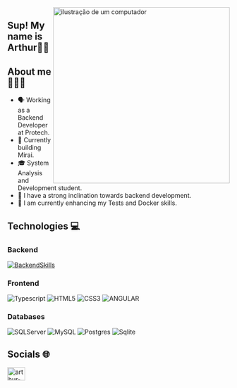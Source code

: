 <img src="https://raw.githubusercontent.com/MicaelliMedeiros/micaellimedeiros/master/image/computer-illustration.png" alt="ilustração de um computador" min-width="400px" max-width="400px" width="400px" align="right">

## Sup! My name is <strong>Arthur</strong>👋🏾

## About me 👨🏿‍💻
- 🗣️ Working as a Backend Developer at Protech.
- 🌳 Currently building Mirai.
- 🎓 System Analysis and Development student. 
- 👀 I have a strong inclination towards backend development.
- 🌱 I am currently enhancing my Tests and Docker skills. 

## Technologies 💻
### Backend
[![BackendSkills](https://skillicons.dev/icons?i=cs,go,dotnet,nodejs)](https://skillicons.dev)


### Frontend
![Typescript](https://img.shields.io/badge/typescript%20-%23007ACC.svg?&style=for-the-badge&logo=typescript&logoColor=white)
![HTML5](https://img.shields.io/badge/html5-%23E34F26.svg?style=for-the-badge&logo=html5&logoColor=white)
![CSS3](https://img.shields.io/badge/css3-%231572B6.svg?style=for-the-badge&logo=css3&logoColor=white)
![ANGULAR](https://img.shields.io/badge/angular-CC2927.svg?style=for-the-badge&logo=angular&logoColor=white)

### Databases
![SQLServer](https://img.shields.io/badge/SQL%20Server-5C2D91?style=for-the-badge&logo=microsoft%20sql%20server&logoColor=white)
![MySQL](https://img.shields.io/badge/mysql-%2300f.svg?style=for-the-badge&logo=mysql&logoColor=white)
![Postgres](https://img.shields.io/badge/postgres-%23316192.svg?style=for-the-badge&logo=postgresql&logoColor=white)
![Sqlite](https://img.shields.io/badge/sqlite-%2307405e.svg?&style=for-the-badge&logo=sqlite&logoColor=white)

## Socials 🌐
<p align="left">
  <a href="https://linkedin.com/in/arthur-amorim-bs" target="_blank"><img align="center" src="https://raw.githubusercontent.com/rahuldkjain/github-profile-readme-generator/master/src/images/icons/Social/linked-in-alt.svg" alt="arthur-amorim-bs" height="30" width="40" /></a>
